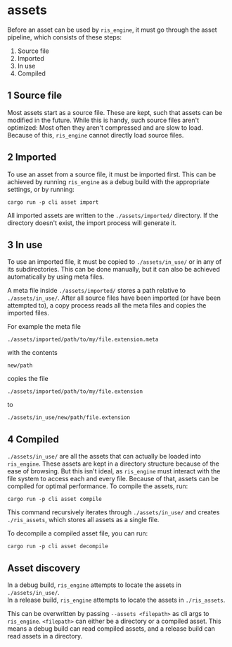 # assets

Before an asset can be used by `ris_engine`, it must go through the asset pipeline, which consists of these steps:

1. Source file
2. Imported
3. In use
4. Compiled

## 1 Source file

Most assets start as a source file. These are kept, such that assets can be modified in the future. While this is handy, such source files aren't optimized: Most often they aren't compressed and are slow to load. Because of this, `ris_engine` cannot directly load source files.

## 2 Imported

To use an asset from a source file, it must be imported first. This can be achieved by running `ris_engine` as a debug build with the appropriate settings, or by running:

    cargo run -p cli asset import

All imported assets are written to the `./assets/imported/` directory. If the directory doesn't exist, the import process will generate it.

## 3 In use

To use an imported file, it must be copied to `./assets/in_use/` or in any of its subdirectories. This can be done manually, but it can also be achieved automatically by using meta files.

A meta file inside `./assets/imported/` stores a path relative to `./assets/in_use/`. After all source files have been imported (or have been attempted to), a copy process reads all the meta files and copies the imported files.

For example the meta file

    ./assets/imported/path/to/my/file.extension.meta

with the contents

    new/path

copies the file

    ./assets/imported/path/to/my/file.extension

to

    ./assets/in_use/new/path/file.extension

## 4 Compiled

`./assets/in_use/` are all the assets that can actually be loaded into `ris_engine`. These assets are kept in a directory structure because of the ease of browsing. But this isn't ideal, as `ris_engine` must interact with the file system to access each and every file. Because of that, assets can be compiled for optimal performance. To compile the assets, run:

    cargo run -p cli asset compile

This command recursively iterates through `./assets/in_use/` and creates `./ris_assets`, which stores all assets as a single file.

To decompile a compiled asset file, you can run:

    cargo run -p cli asset decompile

## Asset discovery

In a debug build, `ris_engine` attempts to locate the assets in `./assets/in_use/`.  
In a release build, `ris_engine` attempts to locate the assets in `./ris_assets`.  

This can be overwritten by passing `--assets <filepath>` as cli args to `ris_engine`. `<filepath>` can either be a directory or a compiled asset. This means a debug build can read compiled assets, and a release build can read assets in a directory.